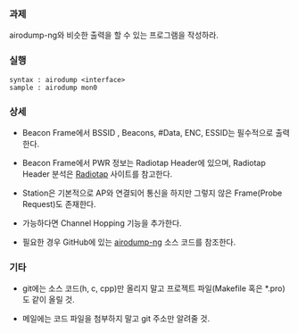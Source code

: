 ### 과제
airodump-ng와 비슷한 출력을 할 수 있는 프로그램을 작성하라.

### 실행
```
syntax : airodump <interface>
sample : airodump mon0
```

### 상세
* Beacon Frame에서 BSSID , Beacons, #Data, ENC, ESSID는 필수적으로 출력한다.

* Beacon Frame에서 PWR 정보는 Radiotap Header에 있으며, Radiotap Header 분석은 [Radiotap](https://www.radiotap.org) 사이트를 참고한다.

* Station은 기본적으로 AP와 연결되어 통신을 하지만 그렇지 않은 Frame(Probe Request)도 존재한다.

* 가능하다면 Channel Hopping 기능을 추가한다.

* 필요한 경우 GitHub에 있는 [airodump-ng](https://github.com/aircrack-ng/aircrack-ng/tree/master/src/airodump-ng) 소스 코드를 참조한다.

### 기타
* git에는 소스 코드(h, c, cpp)만 올리지 말고 프로젝트 파일(Makefile 혹은 *.pro)도 같이 올릴 것.

* 메일에는 코드 파일을 첨부하지 말고 git 주소만 알려줄 것.

